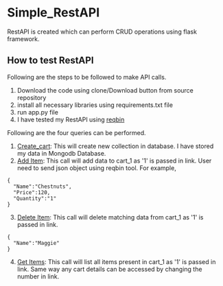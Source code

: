 # Simple_RestAPI
RestAPI is created which can perform CRUD operations using flask framework.

## How to test RestAPI
Following are the steps to be followed to make API calls.

1. Download the code using clone/Download button from source repository
2. install all necessary libraries using requirements.txt file
3. run app.py file
4. I have tested my RestAPI using [reqbin](https://reqbin.com/)

Following are the four queries can be performed.
1. [Create_cart](http://127.0.0.1:5000/create_cart): This will create new collection in database. I have stored my data in Mongodb Database.
2. [Add Item](http://127.0.0.1:5000/add_item/1): This call will add data to cart_1 as '1' is passed in link. User need to send json object using reqbin tool.
For example, 
```
{
  "Name":"Chestnuts",
  "Price":120,
  "Quantity":"1"
}

```
3. [Delete Item](http://127.0.0.1:5000/add_item/1): This call will delete matching data from cart_1 as '1' is passed in link. 
```
{
  "Name":"Maggie"
}
```
4. [Get Items](http://127.0.0.1:5000/get_item/1): This call will list all items present in cart_1 as '1' is passed in link. Same way any cart details can be accessed by changing the number in link.

